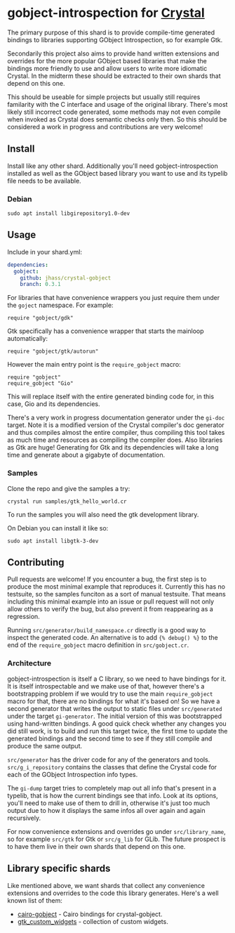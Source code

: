 # gobject-introspection for [Crystal](http://crystal-lang.org)

The primary purpose of this shard is to provide compile-time generated
bindings to libraries supporting GObject Introspection, so for example Gtk.

Secondarily this project also aims to provide hand written extensions and
overrides for the more popular GObject based libraries that make the bindings
more friendly to use and allow users to write more idiomatic Crystal.
In the midterm these should be extracted to their own shards that depend on this one.

This should be useable for simple projects but usually still requires familarity with
the C interface and usage of the original library. There's most likely still
incorrect code generated, some methods may not even compile when invoked as
Crystal does semantic checks only then. So this should be considered a work in
progress and contributions are very welcome!

## Install

Install like any other shard. Additionally you'll need gobject-introspection installed
as well as the GObject based library you want to use and its typelib file needs to be
available.

### Debian

```
sudo apt install libgirepository1.0-dev
```

## Usage

Include in your shard.yml:
```yaml
dependencies:
  gobject:
    github: jhass/crystal-gobject
    branch: 0.3.1
```

For libraries that have convenience wrappers you just require them under the `goject`
namespace. For example:

```cr
require "gobject/gdk"
```

Gtk specifically has a convenience wrapper that starts the mainloop automatically:

```cr
require "gobject/gtk/autorun"
```

However the main entry point is the `require_gobject` macro:


```cr
require "gobject"
require_gobject "Gio"
```

This will replace itself with the entire generated binding code for, in this case,
Gio and its dependencies.

There's a very work in progress documentation generator under the `gi-doc` target.
Note it is a modified version of the Crystal compiler's doc generator and thus
compiles almost the entire compiler, thus compiling this tool takes as much time
and resources as compiling the compiler does. Also libraries as Gtk are huge! Generating
for Gtk and its dependencies will take a long time and generate about a gigabyte
of documentation.

### Samples

Clone the repo and give the samples a try:
```
crystal run samples/gtk_hello_world.cr
```

To run the samples you will also need the gtk development library.

On Debian you can install it like so:
```
sudo apt install libgtk-3-dev
```

## Contributing

Pull requests are welcome! If you encounter a bug, the first step is to produce
the most minimal example that reproduces it. Currently this has no testsuite,
so the samples funciton as a sort of manual testsuite. That means including this minimal
example into an issue or pull request will not only allow others to verify the bug,
but also prevent it from reappearing as a regression.

Running `src/generator/build_namespace.cr` directly is a good way to inspect the generated code.
An alternative is to add `{% debug() %}` to the end of the `require_gobject`
macro definition in `src/gobject.cr`.

### Architecture

gobject-introspection is itself a C library, so we need to have bindings for it.
It is itself introspectable and we make use of that, however there's a bootstrapping
problem if we would try to use the main `require_gobject` macro for that, there are
no bindings for what it's based on! So we have a second generator that writes the output
to static files under `src/generated` under the target `gi-generator`. The initial version
of this was bootstrapped using hand-written bindings. A good quick check whether any changes
you did still work, is to build and run this target twice, the first time to update the generated
bindings and the second time to see if they still compile and produce the same output.

`src/generator` has the driver code for any of the generators and tools. `src/g_i_repository`
contains the classes that define the Crystal code for each of the GObject Introspection info types.

The `gi-dump` target tries to completely map out all info that's present in a typelib, that is
how the current bindings see that info. Look at its options, you'll need to make use
of them to drill in, otherwise it's just too much output due to how it displays
the same infos all over again and again recursively.

For now convenience extensions and overrides go under `src/library_name`, so for example `src/gtk` for Gtk or `src/g_lib` for GLib.
The future prospect is to have them live in their own shards that depend on this one.

## Library specific shards

Like mentioned above, we want shards that collect any convenience extensions and overrides to the code this library generates.
Here's a well known list of  them:

- [cairo-gobject](https://github.com/viachpaliy/cairo-gobject) - Cairo bindings for crystal-gobject.
- [gtk_custom_widgets](https://github.com/viachpaliy/gtk_custom_widgets) - collection of custom widgets.
